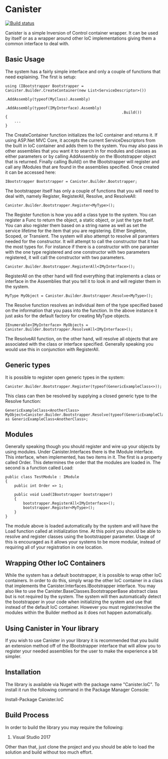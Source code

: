 # Canister

[![Build status](https://ci.appveyor.com/api/projects/status/9x5dp1v8qd1o3lii?svg=true)](https://ci.appveyor.com/project/JaCraig/canister)

Canister is a simple Inversion of Control container wrapper. It can be used by itself or as a wrapper around other IoC implementations giving them a common interface to deal with.

## Basic Usage

The system has a fairly simple interface and only a couple of functions that need explaining. The first is setup:

    using (IBootstrapper Bootstrapper = Canister.Builder.CreateContainer(new List<ServiceDescriptor>())
                                                        .AddAssembly(typeof(MyClass).Assembly)
                                                        .AddAssembly(typeof(IMyInterface).Assembly)
                                                        .Build())
	{
		...
	}
	
The CreateContainer function initializes the IoC container and returns it. If using ASP.Net MVC Core, it accepts the current ServiceDescriptors from the built in IoC container and adds them to the system. You may also pass in other assemblies that you want it to search in for modules and classes as either parameters or by calling AddAssembly on the IBootstrapper object that is returned. Finally calling Build() on the IBootstrapper will register and call any IModules that are found in the assemblies specified. Once created it can be accessed here:

    IBootstrapper Bootstrapper = Canister.Builder.Bootstrapper;
	
The bootstrapper itself has only a couple of functions that you will need to deal with, namely Register, RegisterAll, Resolve, and ResolveAll:

    Canister.Builder.Bootstrapper.Register<MyType>();
	
The Register function is how you add a class type to the system. You can register a Func to return the object, a static object, or just the type itself. You can also register them based on a string name as well as set the service lifetime for the item that you are registering. Either Singleton, Scoped, or Transient. The system will also attempt to resolve all paramters needed for the constructor. It will attempt to call the constructor that it has the most types for. For instance if there is a constructor with one paramter with the one type registered and one constructor with two parameters registered, it will call the constructor with two parameters.

    Canister.Builder.Bootstrapper.RegisterAll<IMyInterface>();
	
RegisterAll on the other hand will find everything that implements a class or interface in the Assemblies that you tell it to look in and will register them in the system.

    MyType MyObject = Canister.Builder.Bootstrapper.Resolve<MyType>();
	
The Resolve function resolves an individual item of the type specified based on the information that you pass into the function. In the above instance it just asks for the default factory for creating MyType objects.

    IEnumerable<IMyInterface> MyObjects = Canister.Builder.Bootstrapper.ResolveAll<IMyInterface>();
	
The ResolveAll function, on the other hand, will resolve all objects that are associated with the class or interface specified. Generally speaking you would use this in conjunction with RegisterAll.

## Generic types

It is possible to register open generic types in the system:

    Canister.Builder.Bootstrapper.Register(typeof(GenericExampleClass<>));

This class can then be resolved by supplying a closed generic type to the Resolve function:

    GenericExampleClass<AnotherClass> MyObject=Canister.Builder.Bootstrapper.Resolve(typeof(GenericExampleClass<AnotherClass>)) as GenericExampleClass<AnotherClass>;

## Modules

Generally speaking though you should register and wire up your objects by using modules. Under Canister.Interfaces there is the IModule interface. This interface, when implemented, has two items in it. The first is a property called Order. This determines the order that the modules are loaded in. The second is a function called Load:

    public class TestModule : IModule
    {
        public int Order => 1;

        public void Load(IBootstrapper bootstrapper)
        {
		    bootstrapper.RegisterAll<IMyInterface>();
			bootstrapper.Register<MyType>();
        }
    }
	
The module above is loaded automatically by the system and will have the Load function called at initialization time. At this point you should be able to resolve and register classes using the bootstrapper parameter. Usage of this is encouraged as it allows your systems to be more modular, instead of requiring all of your registration in one location.

## Wrapping Other IoC Containers

While the system has a default bootstrapper, it is possible to wrap other IoC containers. In order to do this, simply wrap the other IoC container in a class that implements the Canister.Interfaces.IBootstrapper interface. You may also like to use the Canister.BaseClasses.BootstrapperBase abstract class but is not required by the system. The system will then automatically detect the bootstrapper in your code when initializing the system and use that instead of the default IoC container. However you must register/resolve the modules within the Builder method as it does not happen automatically.

## Using Canister in Your library

If you wish to use Canister in your library it is recommended that you build an extension method off of the IBootstrapper interface that will allow you to register your needed assemblies for the user to make the experience a bit simpler.

## Installation

The library is available via Nuget with the package name "Canister.IoC". To install it run the following command in the Package Manager Console:

Install-Package Canister.IoC

## Build Process

In order to build the library you may require the following:

1. Visual Studio 2017

Other than that, just clone the project and you should be able to load the solution and build without too much effort.

